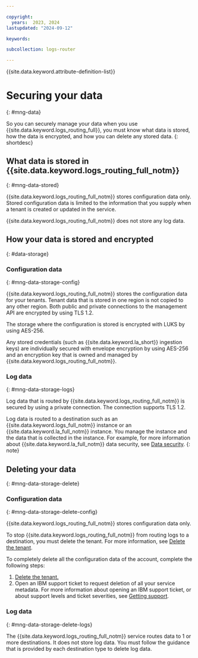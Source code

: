 ```yaml
---

copyright:
  years:  2023, 2024
lastupdated: "2024-09-12"

keywords:

subcollection: logs-router

---
```


{{site.data.keyword.attribute-definition-list}}

# Securing your data
{: #mng-data}

So you can securely manage your data when you use {{site.data.keyword.logs_routing_full}}, you must know what data is stored, how the data is encrypted, and how you can delete any stored data.
{: shortdesc}

## What data is stored in {{site.data.keyword.logs_routing_full_notm}}
{: #mng-data-stored}

{{site.data.keyword.logs_routing_full_notm}} stores configuration data only. Stored configuration data is limited to the information that you supply when a tenant is created or updated in the service.

{{site.data.keyword.logs_routing_full_notm}} does not store any log data.


## How your data is stored and encrypted
{: #data-storage}

### Configuration data
{: #mng-data-storage-config}


{{site.data.keyword.logs_routing_full_notm}} stores the configuration data for your tenants. Tenant data that is stored in one region is not copied to any other region. Both public and private connections to the management API are encrypted by using TLS 1.2.

The storage where the configuration is stored is encrypted with LUKS by using AES-256.

Any stored credentials (such as {{site.data.keyword.la_short}} ingestion keys) are individually secured with envelope encryption by using AES-256 and an encryption key that is owned and managed by {{site.data.keyword.logs_routing_full_notm}}.

### Log data
{: #mng-data-storage-logs}

Log data that is routed by {{site.data.keyword.logs_routing_full_notm}} is secured by using a private connection. The connection supports TLS 1.2.

Log data is routed to a destination such as an {{site.data.keyword.logs_full_notm}} instance or an {{site.data.keyword.la_full_notm}} instance. You manage the instance and the data that is collected in the instance. For example, for more information about {{site.data.keyword.la_full_notm}} data security, see [Data security](/docs/log-analysis?topic=log-analysis-mng-data).
{: note}


## Deleting your data
{: #mng-data-storage-delete}

### Configuration data
{: #mng-data-storage-delete-config}

{{site.data.keyword.logs_routing_full_notm}} stores configuration data only.

To stop {{site.data.keyword.logs_routing_full_notm}} from routing logs to a destination, you must delete the tenant. For more information, see [Delete the tenant](/docs/logs-router?topic=logs-router-tenant-delete&interface=ui).


To completely delete all the configuration data of the account, complete the following steps:

1. [Delete the tenant.](/docs/logs-router?topic=logs-router-tenant-delete&interface=ui)
2. Open an IBM support ticket to request deletion of all your service metadata. For more information about opening an IBM support ticket, or about support levels and ticket severities, see [Getting support](/docs/get-support).



### Log data
{: #mng-data-storage-delete-logs}

The {{site.data.keyword.logs_routing_full_notm}} service routes data to 1 or more destinations. It does not store log data. You must follow the guidance that is provided by each destination type to delete log data.
